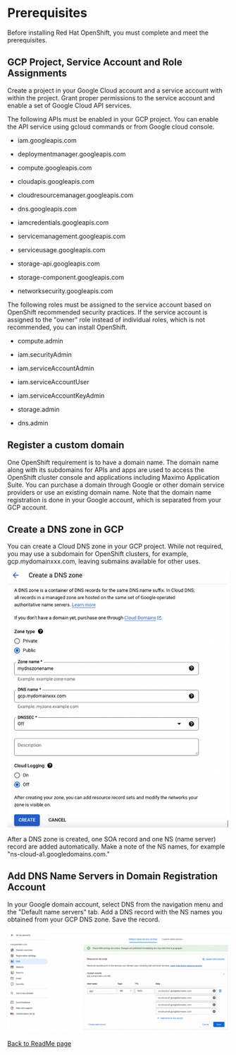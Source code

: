 # Prerequisites

Before installing Red Hat OpenShift, you must complete and meet the
prerequisites.

## GCP Project, Service Account and Role Assignments

Create a project in your Google Cloud account and a service account with
within the project. Grant proper permissions to the service account and
enable a set of Google Cloud API services.

The following APIs must be enabled in your GCP project. You can enable
the API service using gcloud commands or from Google cloud console.

-   iam.googleapis.com

-   deploymentmanager.googleapis.com

-   compute.googleapis.com

-   cloudapis.googleapis.com

-   cloudresourcemanager.googleapis.com

-   dns.googleapis.com

-   iamcredentials.googleapis.com

-   servicemanagement.googleapis.com

-   serviceusage.googleapis.com

-   storage-api.googleapis.com

-   storage-component.googleapis.com

-   networksecurity.googleapis.com

The following roles must be assigned to the service account based on
OpenShift recommended security practices. If the service account is
assigned to the "owner" role instead of individual roles, which is not
recommended, you can install OpenShift.

-   compute.admin

-   iam.securityAdmin

-   iam.serviceAccountAdmin

-   iam.serviceAccountUser

-   iam.serviceAccountKeyAdmin

-   storage.admin

-   dns.admin

## Register a custom domain

One OpenShift requirement is to have a domain name. The domain name
along with its subdomains for APIs and apps are used to access the
OpenShift cluster console and applications including Maximo Application
Suite. You can purchase a domain through Google or other domain service
providers or use an existing domain name. Note that the domain name
registration is done in your Google account, which is separated from
your GCP account.

## Create a DNS zone in GCP

You can create a Cloud DNS zone in your GCP project. While not required,
you may use a subdomain for OpenShift clusters, for example,
gcp.mydomainxxx.com, leaving submains available for other uses.

![Create a DNS Zone](../media/create-dns-zone.png)

After a DNS zone is created, one SOA record and one NS (name server)
record are added automatically. Make a note of the NS names, for example
"ns-cloud-a1.googledomains.com."

## Add DNS Name Servers in Domain Registration Account

In your Google domain account, select DNS from the navigation menu and
the "Default name servers" tab. Add a DNS record with the NS names you
obtained from your GCP DNS zone. Save the record.

![Add a DNS Record](../media/add-dns-record.png)

[Back to ReadMe page](~/README.MD)